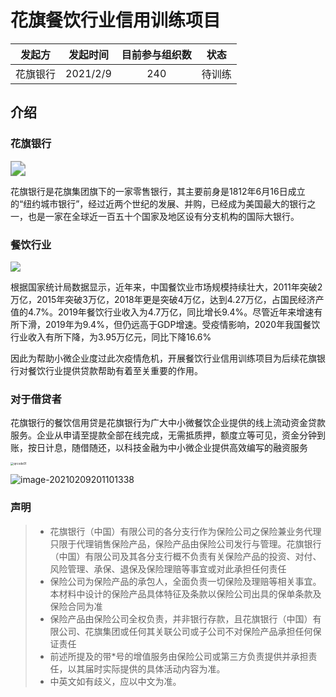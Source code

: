 # 花旗餐饮行业信用训练项目



|  发起方  | 发起时间 | 目前参与组织数 |  状态  |
| :------: | :------: | :------------: | :----: |
| 花旗银行 | 2021/2/9 |      240       | 待训练 |

## 介绍

### 花旗银行

<img src="https://online.citi.com/GFC/branding/img/redesigned/citilogoredesign.png" style="zoom:150%;" />

花旗银行是花旗集团旗下的一家零售银行，其主要前身是1812年6月16日成立的“纽约城市银行”，经过近两个世纪的发展、并购，已经成为美国最大的银行之一，也是一家在全球近一百五十个国家及地区设有分支机构的国际大银行。

### 餐饮行业

![](https://img3.qianzhan.com/news/202101/28/20210128-1f043cd86f07c5f8.png)

根据国家统计局数据显示，近年来，中国餐饮业市场规模持续壮大，2011年突破2万亿，2015年突破3万亿，2018年更是突破4万亿，达到4.27万亿，占国民经济产值的4.7%。2019年餐饮行业收入为4.7万亿，同比增长9.4%。尽管近年来增速有所下滑，2019年为9.4%，但仍远高于GDP增速。受疫情影响，2020年我国餐饮行业收入有所下降，为3.95万亿元，同比下降16.6%

因此为帮助小微企业度过此次疫情危机，开展餐饮行业信用训练项目为后续花旗银行对餐饮行业提供贷款帮助有着至关重要的作用。

### 对于借贷者

花旗银行的餐饮信用贷是花旗银行为广大中小微餐饮企业提供的线上流动资金贷款服务。企业从申请至提款全部在线完成，无需抵质押，额度立等可见，资金分钟到账，按日计息，随借随还，以科技金融为中小微企业提供高效编写的融资服务

<img src="https://i.loli.net/2021/02/09/IL7R8JjZCSsghDa.png" alt="qrcode01" style="zoom:33%;" />

![image-20210209201101338](https://i.loli.net/2021/02/09/CN6yr5MXRf4dQwK.png)

### 声明

>- 花旗银行（中国）有限公司的各分支行作为保险公司之保险兼业务代理只限于代理销售保险产品，保险产品由保险公司发行与管理。花旗银行（中国）有限公司及其各分支行概不负责有关保险产品的投资、对付、风险管理、承保、退保及保险理赔等事宜或对此承担任何责任
>- 保险公司为保险产品的承包人，全面负责一切保险及理赔等相关事宜。本材料中设计的保险产品具体特征及条款以保险公司出具的保单条款及保险合同为准
>- 保险产品由保险公司全权负责，并非银行存款，且花旗银行（中国）有限公司、花旗集团或任何其关联公司或子公司不对保险产品承担任何保证责任
>- 前述所提及的带*号的增值服务由保险公司或第三方负责提供并承担责任，以其届时实际提供的具体活动内容为准。
>- 中英文如有歧义，应以中文为准。